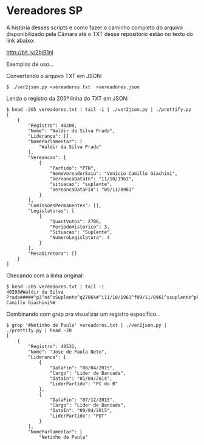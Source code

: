 # Vereadores SP

A história desses scripts e como fazer o caminho completo do arquivo disponibilizado pela Câmara até o TXT desse repositório estão no texto do link abaixo:

http://bit.ly/2bjB1nl

Exemplos de uso...

Convertendo o arquivo TXT em JSON:
```
$ ./ver2json.py <vereadores.txt  >vereadores.json
```

Lendo o registro da 205ª linha do TXT em JSON:
```
$ head -205 vereadores.txt | tail -1 | ./ver2json.py | ./prettify.py 
[
    {
        "Registro": 40208,
        "Nome": "Waldir da Silva Prado",
        "Lideranca": [],
        "NomeParlamentar": [
            "Waldir da Silva Prado"
        ],
        "Vereancas": [
            {
                "Partido": "PTN",
                "NomeVereadorSaiu": "Venicio Camillo Giachini",
                "VereancaDataIn": "11/10/1961",
                "situacao": "suplente",
                "VereancaDataFin": "09/11/0961"
            }
        ],
        "ComissoesPermanentes": [],
        "Legislaturas": [
            {
                "QuantVotos": 2786,
                "PeriodoHistorico": 3,
                "Situacao": "Suplente",
                "NumeroLegislatura": 4
            }
        ],
        "MesaDiretora": []
    }
]
```
Checando com a linha original:
```
$ head -205 vereadores.txt | tail -1 
40208#Waldir da Silva Prado#####^p3^n4^sSuplente^q2786%#^i11/10/1961^f09/11/0961^ssuplente^pPTN^bVenicio Camillo Giachini%#
```

Combinando com grep pra visualizar um registro específico...
```
$ grep '#Netinho de Paula' vereadores.txt | ./ver2json.py | ./prettify.py | head -20
[
    {
        "Registro": 40531,
        "Nome": "Jose de Paula Neto",
        "Lideranca": [
            {
                "DataFin": "08/04/2015",
                "Cargo": "Lider de Bancada",
                "DataIn": "01/04/2014",
                "LiderPartido": "PC do B"
            },
            {
                "DataFin": "07/12/2015",
                "Cargo": "Lider de Bancada",
                "DataIn": "09/04/2015",
                "LiderPartido": "PDT"
            }
        ],
        "NomeParlamentar": [
            "Netinho de Paula"
```

